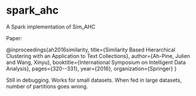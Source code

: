 # spark_ahc

A Spark implementation of Sim_AHC

Paper: 

@inproceedings{ah2016similarity,
  title={Similarity Based Hierarchical Clustering with an Application to Text Collections},
  author={Ah-Pine, Julien and Wang, Xinyu},
  booktitle={International Symposium on Intelligent Data Analysis},
  pages={320--331},
  year={2016},
  organization={Springer}
}

Still in debugging. Works for small datasets. When fed in large datasets, number of partitions goes wrong. 
